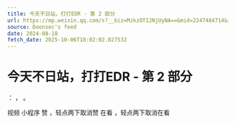 ```yaml
---
title: 今天不日站，打打EDR - 第 2 部分
url: https://mp.weixin.qq.com/s?__biz=MzkzOTI2NjUyNA==&mid=2247484714&idx=1&sn=04c52f398ecb2092beb2c5eb63b375e0
source: Doonsec's feed
date: 2024-08-18
fetch_date: 2025-10-06T18:02:02.827532
---
```


# 今天不日站，打打EDR - 第 2 部分

：
，
。

视频
小程序
赞
，轻点两下取消赞
在看
，轻点两下取消在看